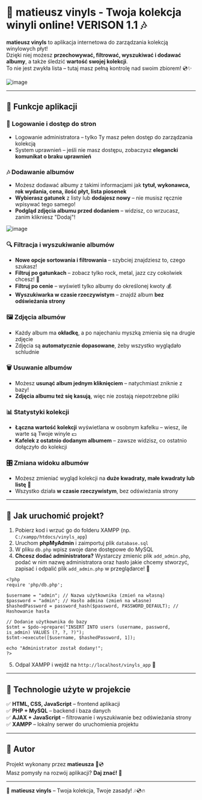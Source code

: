 # 🎵 matieusz vinyls - Twoja kolekcja winyli online! VERISON 1.1 🎶  

**matieusz vinyls** to aplikacja internetowa do zarządzania kolekcją winylowych płyt!  
Dzięki niej możesz **przechowywać, filtrować, wyszukiwać i dodawać albumy**, a także śledzić **wartość swojej kolekcji**.  
To nie jest zwykła lista – tutaj masz pełną kontrolę nad swoim zbiorem! 💿✨

![image](https://github.com/user-attachments/assets/cc2d66f7-aa1b-4f7d-86f2-ac85ced231a5)

---

## 📌 **Funkcje aplikacji**  

### 🔐 **Logowanie i dostęp do stron**  
- Logowanie administratora – tylko Ty masz pełen dostęp do zarządzania kolekcją  
- System uprawnień – jeśli nie masz dostępu, zobaczysz **elegancki komunikat o braku uprawnień**  

### 🎶 **Dodawanie albumów**  
- Możesz dodawać albumy z takimi informacjami jak **tytuł, wykonawca, rok wydania, cena, ilość płyt, lista piosenek**  
- **Wybierasz gatunek** z listy lub **dodajesz nowy** – nie musisz ręcznie wpisywać tego samego!  
- **Podgląd zdjęcia albumu przed dodaniem** – widzisz, co wrzucasz, zanim klikniesz "Dodaj"!
  
![image](https://github.com/user-attachments/assets/e0af08bc-8ab8-465a-a2d6-b26cc70a9f22)  

### 🔍 **Filtracja i wyszukiwanie albumów**  
- **Nowe opcje sortowania i filtrowania** – szybciej znajdziesz to, czego szukasz!  
- **Filtruj po gatunkach** – zobacz tylko rock, metal, jazz czy cokolwiek chcesz! 🎸  
- **Filtruj po cenie** – wyświetl tylko albumy do określonej kwoty 💰  
- **Wyszukiwarka w czasie rzeczywistym** – znajdź album **bez odświeżania strony**  

### 🖼️ **Zdjęcia albumów**  
- Każdy album ma **okładkę**, a po najechaniu myszką zmienia się na drugie zdjęcie  
- Zdjęcia są **automatycznie dopasowane**, żeby wszystko wyglądało schludnie  

### 🗑️ **Usuwanie albumów**  
- Możesz **usunąć album jednym kliknięciem** – natychmiast zniknie z bazy!  
- **Zdjęcia albumu też się kasują**, więc nie zostają niepotrzebne pliki  

### 📊 **Statystyki kolekcji**  
- **Łączna wartość kolekcji** wyświetlana w osobnym kafelku – wiesz, ile warte są Twoje winyle 💵  
- **Kafelek z ostatnio dodanym albumem** – zawsze widzisz, co ostatnio dołączyło do kolekcji  

### 🎛️ **Zmiana widoku albumów**  
- Możesz zmieniać wygląd kolekcji na **duże kwadraty, małe kwadraty lub listę** 📜  
- Wszystko działa **w czasie rzeczywistym**, bez odświeżania strony  

---

## 📌 **Jak uruchomić projekt?**  
1. Pobierz kod i wrzuć go do folderu XAMPP (np. `C:/xampp/htdocs/vinyls_app`)  
2. Uruchom **phpMyAdmin** i zaimportuj plik `database.sql`  
3. W pliku `db.php` wpisz swoje dane dostępowe do MySQL  
4. **Chcesz dodać administratora?** Wystarczy zmienic plik `add_admin.php`, podać w nim nazwę administratora oraz hasło jakie chcemy stworzyć, zapisać i odpalić plik `add_admin.php` w przeglądarce! 👑
```
<?php
require 'php/db.php';

$username = "admin"; // Nazwa użytkownika (zmień na własną)
$password = "admin"; // Hasło admina (zmień na własne)
$hashedPassword = password_hash($password, PASSWORD_DEFAULT); // Hashowanie hasła

// Dodanie użytkownika do bazy
$stmt = $pdo->prepare("INSERT INTO users (username, password, is_admin) VALUES (?, ?, ?)");
$stmt->execute([$username, $hashedPassword, 1]);

echo "Administrator został dodany!";
?>
```
5. Odpal XAMPP i wejdź na `http://localhost/vinyls_app` 🚀  

---

## 🔧 **Technologie użyte w projekcie**  
✅ **HTML, CSS, JavaScript** – frontend aplikacji  
✅ **PHP + MySQL** – backend i baza danych  
✅ **AJAX + JavaScript** – filtrowanie i wyszukiwanie bez odświeżania strony  
✅ **XAMPP** – lokalny serwer do uruchomienia projektu  

---

## 🤝 **Autor**  
Projekt wykonany przez **matieusza** 🎵💿  
Masz pomysły na rozwój aplikacji? **Daj znać!** 🚀  

---

🚀 **matieusz vinyls** – Twoja kolekcja, Twoje zasady! 🎶💿🔥
